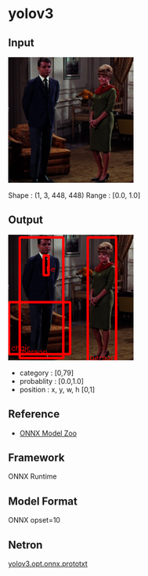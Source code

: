 # yolov3

## Input

![Input](couple.jpg)

Shape : (1, 3, 448, 448)
Range : [0.0, 1.0]

## Output

![Output](output.png)

- category : [0,79]
- probablity : [0.0,1.0]
- position : x, y, w, h [0,1]

## Reference

- [ONNX Model Zoo](https://github.com/onnx/models/tree/master/vision/object_detection_segmentation/yolov3)

## Framework

ONNX Runtime

## Model Format

ONNX opset=10

## Netron

[yolov3.opt.onnx.prototxt](https://lutzroeder.github.io/netron/?url=https://storage.googleapis.com/ailia-models/yolov3/yolov3.opt.onnx.prototxt)
